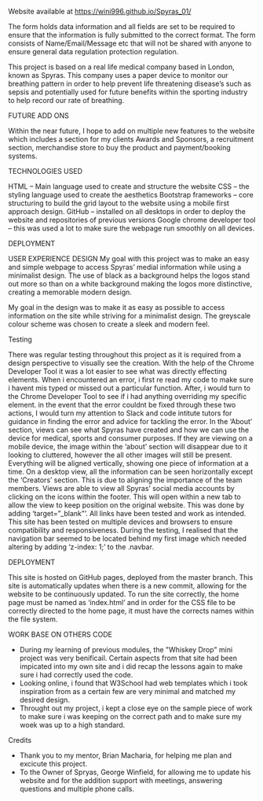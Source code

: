 Website available at https://wini996.github.io/Spyras_01/



The form holds data information and all fields are set to be required to ensure that the information is fully submitted to the correct format. The form consists of Name/Email/Message etc that will not be shared with anyone to ensure general data regulation protection regulation.

This project is based on a real life medical company based in London, known as Spyras. This company uses a paper device to monitor our breathing pattern in order to help prevent life threatening disease’s such as sepsis and potentially used for future benefits within the sporting industry to help record our rate of breathing.  

FUTURE ADD ONS 
 
Within the near future, I hope to add on multiple new features to the website which includes a section for my clients Awards and Sponsors, a recruitment section, merchandise store to buy the product and payment/booking systems.

TECHNOLOGIES USED

HTML – Main language used to create and structure the website
CSS – the styling language used to create the aesthetics
Bootstrap frameworks – core structuring to build the grid layout to the website using a mobile first approach design.
GitHub – installed on all desktops in order to deploy the website and repositories of previous versions 
Google chrome developer tool – this was used a lot to make sure the webpage run smoothly on all devices. 

DEPLOYMENT

USER EXPERIENCE DESIGN
My goal with this project was to make an easy and simple webpage to access Spyras’ medial information while using a minimalist design. The use of black as a background helps the logos stand out more so than on a white background making the logos more distinctive, creating a memorable modern design.

My goal in the design was to make it as easy as possible to access information on the site while striving for a minimalist design. The greyscale colour scheme was chosen to create a sleek and modern feel.

Testing

There was regular testing throughout this project as it is required from a design perspective to visually see the creation. With the help of the Chrome Developer Tool it was a lot easier to see what was directly effecting elements. When i encountered an error, i first re read my code to make sure i havent mis typed or missed out a particular function. After, i would turn to the Chrome Developer Tool to see if i had anything overriding my specific element. in the event that the error couldnt be fixed through these two actions, I would turn my attention to Slack and code intitute tutors for guidance in finding the error and advice for tackling the error.
In the ‘About’ section, views can see what Spyras have created and how we can use the device for medical, sports and consumer purposes. If they are viewing on a mobile device, the image within the ‘about’ section will disappear due to it looking to cluttered, however the all other images will still be present. Everything will be aligned vertically, showing one piece of information at a time. On a desktop view, all the information can be seen horizontally except the ‘Creators’ section. This is due to aligning the importance of the team members.
Views are able to view all Spyras’ social media accounts by clicking on the icons within the footer. This will open within a new tab to allow the view to keep position on the original website. This was done by adding ‘target=”_blank”’. All links have been tested and work as intended.
This site has been tested on multiple devices and browsers to ensure compatibility and responsiveness. During the testing, I realised that the navigation bar seemed to be located behind my first image which needed altering by adding ‘z-index: 1;’ to the .navbar. 

DEPLOYMENT

This site is hosted on GitHub pages, deployed from the master branch. This site is automatically updates when there is a new commit, allowing for the website to be continuously updated. 
To run the site correctly, the home page must be named as ‘index.html’  and in order for the CSS file to be correctly directed to the 
home page, it must have the corrects names within the file system. 

WORK BASE ON OTHERS CODE

- During my learning of previous modules, the "Whiskey Drop" mini project was very benificail. Certain aspects from that site had been impicated into my own site and i did recap the lessons again to make sure i had correctly used the code. 
- Looking online, i found that W3School had web templates which i took inspiration from as a certain few are very minimal and matched my desired design.
- Throught out my project, i kept a close eye on the sample piece of work to make sure i was keeping on the correct path and to make sure my woek was up to a high standard.

Credits
- Thank you to my mentor, Brian Macharia, for helping me plan and excicute this project.
- To the Owner of Spryas, George Winfield, for allowing me to update his website and for the addition support with meetings, answering questions and multiple phone calls.


